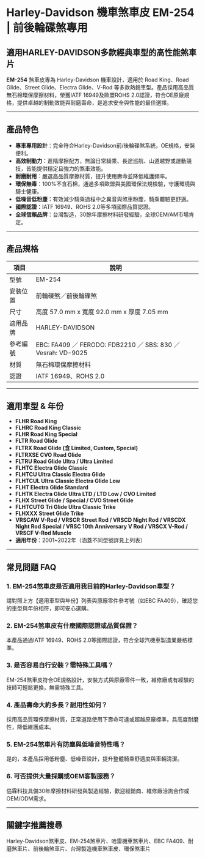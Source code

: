 # Harley-Davidson 機車煞車皮 EM-254 | 前後輪碟煞專用

## 適用HARLEY-DAVIDSON多款經典車型的高性能煞車片

**EM-254** 煞車皮專為 Harley-Davidson 機車設計，適用於 Road King、Road Glide、Street Glide、Electra Glide、V-Rod 等多款熱銷車型。產品採用高品質無石棉環保摩擦材料，榮獲IATF 16949及歐盟ROHS 2.0認證，符合OE原廠規格，提供卓越的制動效能與耐磨壽命，是追求安全與性能的最佳選擇。

---

## 產品特色

- **專車專用設計**：完全符合Harley-Davidson前/後輪碟煞系統，OE規格，安裝便利。
- **高效制動力**：進階摩擦配方，無論日常騎乘、長途巡航、山道越野或運動競技，皆能提供穩定且強力的煞車效能。
- **耐磨耐用**：嚴選高品質摩擦材質，提升使用壽命並降低維護頻率。
- **環保無毒**：100%不含石棉，通過多項歐盟與美國環保法規檢驗，守護環境與騎士健康。
- **低噪音低粉塵**：有效減少騎乘過程中之異音與煞車粉塵，騎乘體驗更舒適。
- **國際認證**：IATF 16949、ROHS 2.0等多項國際品質認證。
- **全球信賴品牌**：台灣製造，30餘年摩擦材料研發經驗，全球OEM/AM市場肯定。

---

## 產品規格

| 項目         | 說明                                             |
|--------------|------------------------------------------------|
| 型號         | EM-254                                         |
| 安裝位置     | 前輪碟煞／前後輪碟煞                             |
| 尺寸         | 高度 57.0 mm x 寬度 92.0 mm x 厚度 7.05 mm      |
| 適用品牌     | HARLEY-DAVIDSON                                 |
| 參考編號     | EBC: FA409 ／ FERODO: FDB2210 ／ SBS: 830 ／ Vesrah: VD-9025 |
| 材質         | 無石棉環保摩擦材料                               |
| 認證         | IATF 16949、ROHS 2.0                            |

---

## 適用車型 & 年份

- **FLHR Road King**
- **FLHRC Road King Classic**
- **FLHR Road King Special**
- **FLTR Road Glide**
- **FLTRX Road Glide (含 Limited, Custom, Special)**
- **FLTRXSE CVO Road Glide**
- **FLTRU Road Glide Ultra / Ultra Limited**
- **FLHTC Electra Glide Classic**
- **FLHTCU Ultra Classic Electra Glide**
- **FLHTCUL Ultra Classic Electra Glide Low**
- **FLHT Electra Glide Standard**
- **FLHTK Electra Glide Ultra LTD / LTD Low / CVO Limited**
- **FLHX Street Glide / Special / CVO Street Glide**
- **FLHTCUTG Tri Glide Ultra Classic Trike**
- **FLHXXX Street Glide Trike**
- **VRSCAW V-Rod / VRSCR Street Rod / VRSCD Night Rod / VRSCDX Night Rod Special / VRSC 10th Anniversary V Rod / VRSCX V-Rod / VRSCF V-Rod Muscle**
- **適用年份**：2001~2022年（涵蓋不同型號詳見上列表）

---

## 常見問題 FAQ

### 1. EM-254煞車皮是否適用我目前的Harley-Davidson車型？
請對照上方【適用車型與年份】列表與原廠零件參考號（如EBC FA409），確認您的車型與年份相符，即可安心選購。

### 2. EM-254煞車皮有什麼國際認證或品質保證？
本產品通過IATF 16949、ROHS 2.0等國際認證，符合全球汽機車製造業嚴格標準。

### 3. 是否容易自行安裝？需特殊工具嗎？
EM-254煞車皮符合OE規格設計，安裝方式與原廠零件一致，維修廠或有經驗的技師可輕鬆更換，無需特殊工具。

### 4. 產品壽命大約多長？耐用性如何？
採用高品質環保摩擦材質，正常道路使用下壽命可達或超越原廠標準，具高度耐磨性，降低維護成本。

### 5. EM-254煞車片有防塵與低噪音特性嗎？
是的，本產品採用低粉塵、低噪音設計，提升整體騎乘舒適度與車輛清潔。

### 6. 可否提供大量採購或OEM客製服務？
俋霖科技具備30年摩擦材料研發與製造經驗，歡迎經銷商、維修廠洽詢合作或OEM/ODM需求。

---

## 關鍵字推薦搜尋
Harley-Davidson煞車皮、EM-254煞車片、哈雷機車煞車片、EBC FA409、耐磨煞車片、前後輪煞車片、台灣製造機車煞車皮、環保煞車片
